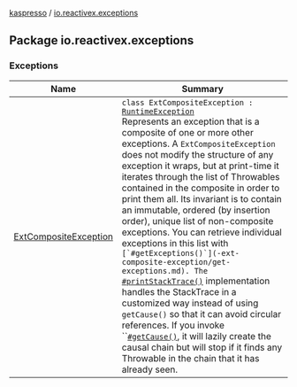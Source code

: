 [kaspresso](../index.md) / [io.reactivex.exceptions](./index.md)

## Package io.reactivex.exceptions

### Exceptions

| Name | Summary |
|---|---|
| [ExtCompositeException](-ext-composite-exception/index.md) | `class ExtCompositeException : `[`RuntimeException`](https://developer.android.com/reference/java/lang/RuntimeException.html)<br>Represents an exception that is a composite of one or more other exceptions. A `ExtCompositeException` does not modify the structure of any exception it wraps, but at print-time it iterates through the list of Throwables contained in the composite in order to print them all. Its invariant is to contain an immutable, ordered (by insertion order), unique list of non-composite exceptions. You can retrieve individual exceptions in this list with ``[`#getExceptions()`](-ext-composite-exception/get-exceptions.md). The ``[`#printStackTrace()`](-ext-composite-exception/print-stack-trace.md) implementation handles the StackTrace in a customized way instead of using `getCause()` so that it can avoid circular references. If you invoke ``[`#getCause()`](-ext-composite-exception/cause.md), it will lazily create the causal chain but will stop if it finds any Throwable in the chain that it has already seen. |
